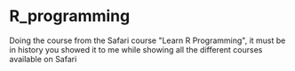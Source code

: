# R_programming

Doing the course from the Safari course "Learn R Programming", it must be in history
you showed it to me while showing all the different courses available on Safari
